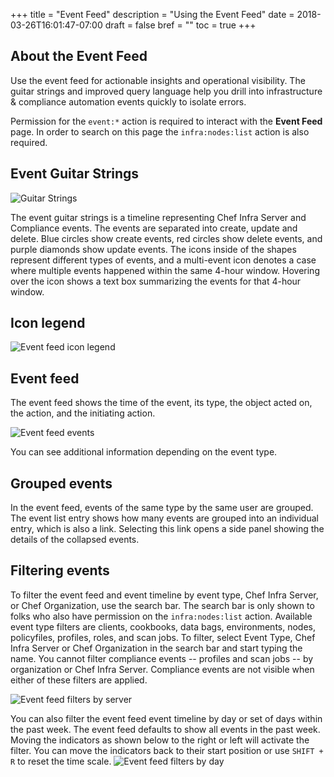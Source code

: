 +++
title = "Event Feed"
description = "Using the Event Feed"
date = 2018-03-26T16:01:47-07:00
draft = false
bref = ""
toc = true
+++

## About the Event Feed

Use the event feed for actionable insights and operational visibility.
The guitar strings and improved query language help you drill into infrastructure & compliance automation events quickly to isolate errors.

Permission for the `event:*` action is required to interact with the **Event Feed** page. In order to search on this page the `infra:nodes:list` action is also required.

## Event Guitar Strings

![Guitar Strings](/images/docs/guitar-strings.png)

The event guitar strings is a timeline representing Chef Infra Server and Compliance events. The events are separated into create, update and delete. Blue circles show create events, red circles show delete events, and purple diamonds show update events. The icons inside of the shapes represent different types of events, and a multi-event icon denotes a case where multiple events happened within the same 4-hour window. Hovering over the icon shows a text box summarizing the events for that 4-hour window.

## Icon legend

![Event feed icon legend](/images/docs/event_icons.png)

## Event feed

The event feed shows the time of the event, its type, the object acted on, the action, and the initiating action.

![Event feed events](/images/docs/event-feed-events.png)

You can see additional information depending on the event type.

## Grouped events

In the event feed, events of the same type by the same user are grouped. The event list entry shows how many events are grouped into an individual entry, which is also a link. Selecting this link opens a side panel showing the details of the collapsed events.

## Filtering events

To filter the event feed and event timeline by event type, Chef Infra Server, or Chef Organization, use the search bar. The search bar is only shown to folks who also have permission on the `infra:nodes:list` action. Available event type filters are clients, cookbooks, data bags, environments, nodes, policyfiles, profiles, roles, and scan jobs.
To filter, select Event Type, Chef Infra Server or Chef Organization in the search bar and start typing the name. You cannot filter compliance events -- profiles and scan jobs -- by organization or Chef Infra Server. Compliance events are not visible when either of these filters are applied.

![Event feed filters by server](/images/docs/event-feed-filters-servers.png)

You can also filter the event feed event timeline by day or set of days within the past week. The event feed defaults to show all events in the past week. Moving the indicators as shown below to the right or left will activate the filter. You can move the indicators back to their start position or use `SHIFT + R` to reset the time scale.
![Event feed filters by day](/images/docs/event-feed-filters-days.png)
